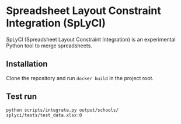 Spreadsheet Layout Constraint Integration (SpLyCI)
==================================================

SpLyCI (Spreadsheet Layout Constraint Integration) is 
an experimental Python tool to merge spreadsheets.

Installation
------------
Clone the repository and run `docker build` in the project root.

Test run
--------
```
python scripts/integrate.py output/schools/ splyci/tests/test_data.xlsx:0
```
